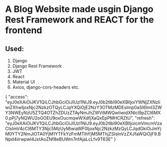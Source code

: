 # A Blog Website made usgin Django Rest Framework and REACT for the frontend

## Used:

1. Django
2. Django Rest Framework
3. JWT
4. React
5. Material UI
6. Axios, django-cors-headers etc.

{
"access": "eyJ0eXAiOiJKV1QiLCJhbGciOiJIUzI1NiJ9.eyJ0b2tlbl90eXBlIjoiYWNjZXNzIiwiZXhwIjoxNjc2NzkzOTQyLCJpYXQiOjE2NzY3OTMzMDEsImp0aSI6ImI3ZWY3NWEyNzU5ZTQ4OTZhZDUzZTAyNmJhZWViMWQwIiwidXNlcl9pZCI6MX0.pPj7yNQWU2oGOEU9oxOucmqwWXdfjXaQxEpPMHCRZtU",
"refresh": "eyJ0eXAiOiJKV1QiLCJhbGciOiJIUzI1NiJ9.eyJ0b2tlbl90eXBlIjoicmVmcmVzaCIsImV4cCI6MTY3Njc5MzUyMiwiaWF0IjoxNjc2NzkzMzQyLCJqdGkiOiJmYjM0YTY2NmJiOTA0YjM1YTFkYzFmMTlhYjM5MThjZSIsInVzZXJfaWQiOjF9.BNpd4iirwpwl4JxtAoZNf8eBUWm7nfAjaLcLfv9T63E"
}
